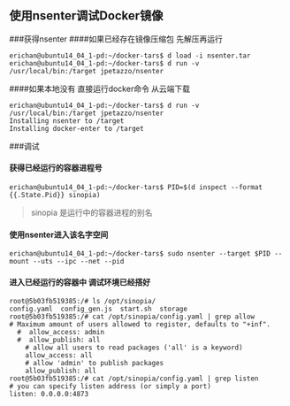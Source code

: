 使用nsenter调试Docker镜像
---

###获得nsenter
####如果已经存在镜像压缩包 先解压再运行
```
erichan@ubuntu14_04_1-pd:~/docker-tars$ d load -i nsenter.tar
erichan@ubuntu14_04_1-pd:~/docker-tars$ d run -v /usr/local/bin:/target jpetazzo/nsenter
```

####如果本地没有 直接运行docker命令 从云端下载
```
erichan@ubuntu14_04_1-pd:~/docker-tars$ d run -v /usr/local/bin:/target jpetazzo/nsenter
Installing nsenter to /target
Installing docker-enter to /target
```

###调试

#### 获得已经运行的容器进程号
```
erichan@ubuntu14_04_1-pd:~/docker-tars$ PID=$(d inspect --format {{.State.Pid}} sinopia)
```
>sinopia 是运行中的容器进程的别名

#### 使用nsenter进入该名字空间
```
erichan@ubuntu14_04_1-pd:~/docker-tars$ sudo nsenter --target $PID --mount --uts --ipc --net --pid
```

#### 进入已经运行的容器中 调试环境已经搭好
```
root@5b03fb519385:/# ls /opt/sinopia/
config.yaml  config_gen.js  start.sh  storage
root@5b03fb519385:/# cat /opt/sinopia/config.yaml | grep allow
# Maximum amount of users allowed to register, defaults to "+inf".
  #  allow_access: admin
  #  allow_publish: all
    # allow all users to read packages ('all' is a keyword)
    allow_access: all
    # allow 'admin' to publish packages
    allow_publish: all
root@5b03fb519385:/# cat /opt/sinopia/config.yaml | grep listen
# you can specify listen address (or simply a port)
listen: 0.0.0.0:4873
```